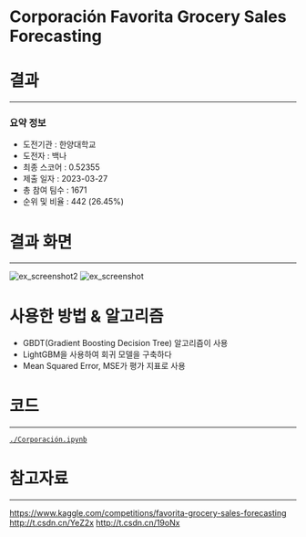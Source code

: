 # Corporación Favorita Grocery Sales Forecasting
# 결과
---
### 요약 정보
* 도전기관 : 한양대학교
* 도전자 : 백나
* 최종 스코어 : 0.52355
* 제출 일자 : 2023-03-27
* 총 참여 팀수 : 1671
* 순위 및 비율 : 442 (26.45%)

# 결과 화면
---
![ex_screenshot2](./IMG/score.png)
![ex_screenshot](./IMG/rank.png)


# 사용한 방법 & 알고리즘
 * GBDT(Gradient Boosting Decision Tree) 알고리즘이 사용
 * LightGBM을 사용하여 회귀 모델을 구축하다
 * Mean Squared Error, MSE가 평가 지표로 사용
 
# 코드
---
[`./Corporación.ipynb`](./Corporación.ipynb)

# 참고자료
---
 https://www.kaggle.com/competitions/favorita-grocery-sales-forecasting
 http://t.csdn.cn/YeZ2x
 http://t.csdn.cn/19oNx
